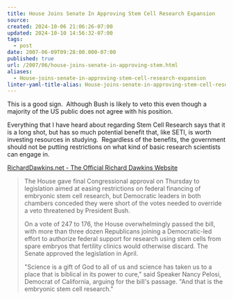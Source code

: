 ```yaml
---
title: House Joins Senate In Approving Stem Cell Research Expansion
source: 
created: 2024-10-06 21:06:26-07:00
updated: 2024-10-10 14:56:32-07:00
tags:
  - post
date: 2007-06-09T09:28:00.000-07:00
published: true
url: /2007/06/house-joins-senate-in-approving-stem.html
aliases:
  - House-joins-senate-in-approving-stem-cell-research-expansion
linter-yaml-title-alias: House-joins-senate-in-approving-stem-cell-research-expansion
---
```



This is a good sign.  Although Bush is likely to veto this even though a majority of the US public does not agree with his position.  
  
Everything that I have heard about regarding Stem Cell Research says that it is a long shot, but has so much potential benefit that, like SETI, is worth investing resources in studying.  Regardless of the benefits, the government should not be putting restrictions on what kind of basic research scientists can engage in.  
  
[RichardDawkins.net - The Official Richard Dawkins Website](http://richarddawkins.net/article,1247,n,n)  

> The House gave final Congressional approval on Thursday to legislation aimed at easing restrictions on federal financing of embryonic stem cell research, but Democratic leaders in both chambers conceded they were short of the votes needed to override a veto threatened by President Bush.  
>   
>   
>   
> On a vote of 247 to 176, the House overwhelmingly passed the bill, with more than three dozen Republicans joining a Democratic-led effort to authorize federal support for research using stem cells from spare embryos that fertility clinics would otherwise discard. The Senate approved the legislation in April.  
>   
>   
>   
> "Science is a gift of God to all of us and science has taken us to a place that is biblical in its power to cure," said Speaker Nancy Pelosi, Democrat of California, arguing for the bill's passage. "And that is the embryonic stem cell research."